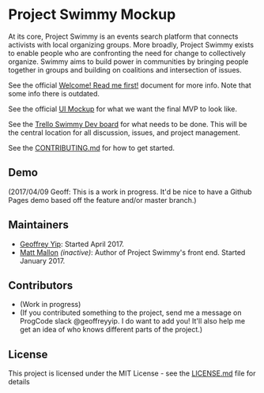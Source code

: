 # Project Swimmy Mockup

At its core, Project Swimmy is an events search platform that connects activists with local organizing groups. More broadly, Project Swimmy exists to enable people who are confronting the need for change to collectively organize. Swimmy aims to build power in communities by bringing people together in groups and building on coalitions and intersection of issues.

See the official [Welcome! Read me first!](https://docs.google.com/document/d/1bXptxf_nos7lHOdOp-WEWSGkk7VjPxMzH8dKodZyodc/)  document for more info. Note that some info there is outdated.

See the official [UI Mockup](http://bedi.work/swimmy/) for what we want the final MVP to look like.

See the [Trello Swimmy Dev board](https://trello.com/b/UeMUEmNh/swimmy-dev-board) for what needs to be done. This will be the central location for all discussion, issues, and project management.

See the [CONTRIBUTING.md](CONTRIBUTING.md) for how to get started.

## Demo

(2017/04/09 Geoff: This is a work in progress. It'd be nice to have a Github Pages demo based off the feature and/or master branch.)

## Maintainers

* [Geoffrey Yip](https://github.com/geoffreyyip): Started April 2017.
* [Matt Mallon](https://github.com/mattmallon) *(inactive)*: Author of Project Swimmy's front end. Started January 2017.

## Contributors

* (Work in progress)
* (If you contributed something to the project, send me a message on ProgCode slack @geoffreyyip. I do want to add you! It'll also help me get an idea of who knows different parts of the project.)

## License

This project is licensed under the MIT License - see the [LICENSE.md](LICENSE.md) file for details
